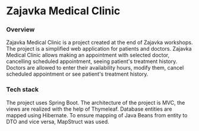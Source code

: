 # Zajavka Medical Clinic
  
### Overview
Zajavka Medical Clinic is a project created at the end of Zajavka workshops. The project is a simplified web application for patients and doctors. Zajavka Medical Clinic allows making an appointment with selected doctor, cancelling scheduled appointment, seeing patient's treatment history. Doctors are allowed to enter their availability hours, modify them, cancel scheduled appointment or see patient's treatment history.

### Tech stack
The project uses Spring Boot. The architecture of the project is MVC, the views are realized with the help of Thymeleaf. Database entities are mapped using Hibernate. To ensure mapping of Java Beans from entity to DTO and vice versa, MapStruct was used.
